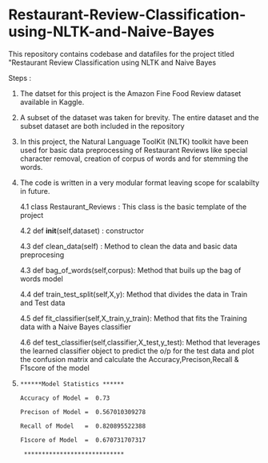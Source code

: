 # Restaurant-Review-Classification-using-NLTK-and-Naive-Bayes
This repository contains codebase and datafiles for the project titled "Restaurant Review Classification using NLTK and Naive Bayes


Steps :

1. The datset for this project is the Amazon Fine Food Review dataset available in Kaggle.

2. A subset of the dataset was taken for brevity. The entire dataset and the subset dataset are both included in the repository

3. In this project, the Natural Language ToolKit (NLTK) toolkit have been used for basic data preprocessing of Restaurant Reviews like special character removal,
creation of corpus of words and for stemming the words.

4. The code is written in a very modular format leaving scope for scalabilty in future.

   4.1 class Restaurant_Reviews : This class is the basic template of the project
   
   4.2 def __init__(self,dataset) : constructor
   
   4.3 def clean_data(self) : Method to clean the data and basic data preprocesing
   
   4.3 def bag_of_words(self,corpus): Method that buils up the bag of words model
   
   4.4 def train_test_split(self,X,y): Method that divides the data in Train and Test data
   
   4.5 def fit_classifier(self,X_train,y_train): Method that fits the Training data with a Naive Bayes classifier
   
   4.6 def test_classifier(self,classifier,X_test,y_test): Method that leverages the learned classifier object to predict the 
                                                           o/p for the test data and plot the confusion matrix and calculate the
                                                           Accuracy,Precison,Recall & F1score of the model


5. 
       ******Model Statistics ******
       
       Accuracy of Model =  0.73
       
       Precison of Model =  0.567010309278
       
       Recall of Model   =  0.820895522388
       
       F1score of Model  =  0.670731707317
       
        ****************************
